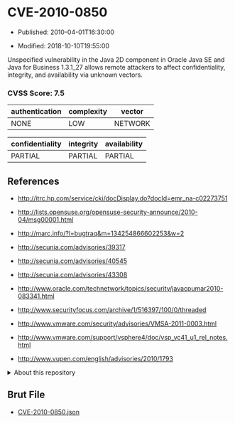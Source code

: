 # CVE-2010-0850

- Published: 2010-04-01T16:30:00

- Modified: 2018-10-10T19:55:00

Unspecified vulnerability in the Java 2D component in Oracle Java SE and Java for Business 1.3.1_27 allows remote attackers to affect confidentiality, integrity, and availability via unknown vectors.

### CVSS Score: **7.5**

| authentication | complexity | vector |
| --- | --- | --- |
| NONE | LOW | NETWORK |

| confidentiality | integrity | availability |
| --- | --- | --- |
| PARTIAL | PARTIAL | PARTIAL |

## References

* http://itrc.hp.com/service/cki/docDisplay.do?docId=emr_na-c02273751

* http://lists.opensuse.org/opensuse-security-announce/2010-04/msg00001.html

* http://marc.info/?l=bugtraq&m=134254866602253&w=2

* http://secunia.com/advisories/39317

* http://secunia.com/advisories/40545

* http://secunia.com/advisories/43308

* http://www.oracle.com/technetwork/topics/security/javacpumar2010-083341.html

* http://www.securityfocus.com/archive/1/516397/100/0/threaded

* http://www.vmware.com/security/advisories/VMSA-2011-0003.html

* http://www.vmware.com/support/vsphere4/doc/vsp_vc41_u1_rel_notes.html

* http://www.vupen.com/english/advisories/2010/1793

<details>
<summary>About this repository</summary> 

  This repository is part of the project [Live Hack CVE](https://github.com/Live-Hack-CVE). Main website can be found [www.live-hack.org](https://www.live-hack.org) 
  
  Made by [Sn0wAlice](https://github.com/Sn0wAlice) for the people that care about security and need to have a feed of the latest CVEs. Hope you enjoy it, don't forget to star the repo and follow me on [Twitter](https://twitter.com/Sn0wAlice) and [Github](https://github.com/Sn0wAlice). And that is my [personnal website](https://www.alice-snow.me/)

  - [Home Page](https://github.com/Live-Hack-CVE)
  - [Framework](https://github.com/Live-Hack-CVE/cve-framework)
  - [CVE database](https://github.com/Live-Hack-CVE/full_database)
  - [Changelog](https://github.com/Live-Hack-CVE/Changelog)
</details>

## Brut File

* [CVE-2010-0850.json](https://raw.githubusercontent.com/Live-Hack-CVE/full_database/main/cves/2010/CVE-2010-0850.json)

